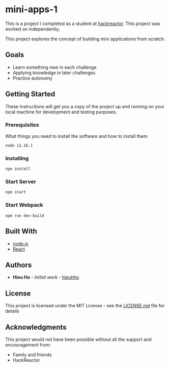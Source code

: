 # mini-apps-1
This is a project I completed as a student at [hackreactor](http://hackreactor.com). This project was worked on independently.

This project explores the concept of building mini applications from scratch.

## Goals

* Learn something new in each challenge
* Applying knowledge in later challenges
* Practice autonomy

## Getting Started

These instructions will get you a copy of the project up and running on your local machine for development and testing purposes.

### Prerequisites

What things you need to install the software and how to install them

```
node 12.16.1
```

### Installing

```
npm install
```

### Start Server

```
npm start
```

### Start Webpack

```
npm run dev-build
```

## Built With

* [node.js](https://nodejs.org/en/)
* [React](https://reactjs.org/)

## Authors

* **Hieu Ho** - *Initial work* - [hieuhho](https://github.com/hieuhho)

## License

This project is licensed under the MIT License - see the [LICENSE.md](LICENSE.md) file for details

## Acknowledgments

This project would not have been possible without all the support and encouragement from:

* Family and friends
* HackReactor
